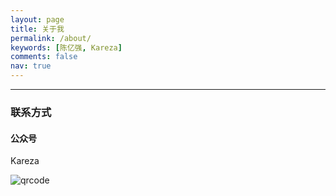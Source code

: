 ```yaml
---
layout: page
title: 关于我
permalink: /about/
keywords: [陈亿强, Kareza]
comments: false
nav: true
---
```


<style>
.about-books {display: inline-block; margin-right:20px; }
.about-books img {height: 250px; box-shadow: 0 0px 4px #bbb}
</style>

----

### 联系方式

#### 公众号

Kareza

![qrcode](http://qiniu.kareza.cn/about-qrcode.png)